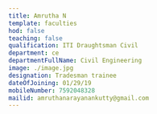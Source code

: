 ```yaml
---
title: Amrutha N
template: faculties
hod: false
teaching: false
qualification: ITI Draughtsman Civil
department: ce
departmentFullName: Civil Engineering
image: ./image.jpg
designation: Tradesman trainee
dateOfJoining: 01/29/19
mobileNumber: 7592048328
mailid: amruthanarayanankutty@gmail.com
---
```

